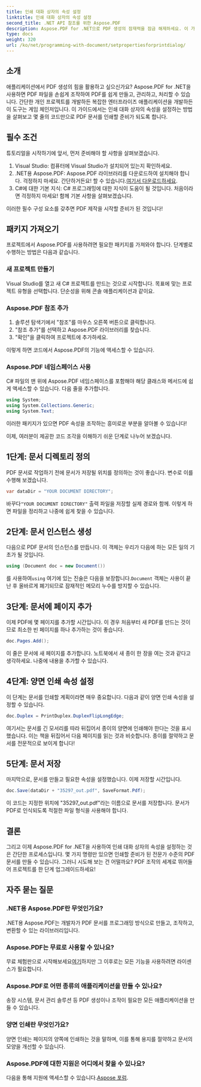 ```yaml
---
title: 인쇄 대화 상자의 속성 설정
linktitle: 인쇄 대화 상자의 속성 설정
second_title: .NET API 참조를 위한 Aspose.PDF
description: Aspose.PDF for .NET으로 PDF 생성의 잠재력을 잠금 해제하세요. 이 가이드는 인쇄 속성을 손쉽게 설정하는 데 도움이 됩니다.
type: docs
weight: 320
url: /ko/net/programming-with-document/setpropertiesforprintdialog/
---
```

## 소개

애플리케이션에서 PDF 생성의 힘을 활용하고 싶으신가요? Aspose.PDF for .NET을 사용하면 PDF 파일을 손쉽게 조작하여 PDF를 쉽게 만들고, 관리하고, 처리할 수 있습니다. 간단한 개인 프로젝트를 개발하든 복잡한 엔터프라이즈 애플리케이션을 개발하든 이 도구는 게임 체인저입니다. 이 가이드에서는 인쇄 대화 상자의 속성을 설정하는 방법을 살펴보고 몇 줄의 코드만으로 PDF 문서를 인쇄할 준비가 되도록 합니다.

## 필수 조건

튜토리얼을 시작하기에 앞서, 먼저 준비해야 할 사항을 살펴보겠습니다.

1. Visual Studio: 컴퓨터에 Visual Studio가 설치되어 있는지 확인하세요.
2.  .NET용 Aspose.PDF: Aspose.PDF 라이브러리를 다운로드하여 설치해야 합니다. 걱정하지 마세요. 간단하거든요! 할 수 있습니다.[여기서 다운로드하세요](https://releases.aspose.com/pdf/net/).
3. C#에 대한 기본 지식: C# 프로그래밍에 대한 지식이 도움이 될 것입니다. 처음이라면 걱정하지 마세요! 함께 기본 사항을 살펴보겠습니다. 

이러한 필수 구성 요소를 갖추면 PDF 제작을 시작할 준비가 된 것입니다!

## 패키지 가져오기

프로젝트에서 Aspose.PDF를 사용하려면 필요한 패키지를 가져와야 합니다. 단계별로 수행하는 방법은 다음과 같습니다.

### 새 프로젝트 만들기

Visual Studio를 열고 새 C# 프로젝트를 만드는 것으로 시작합니다. 목표에 맞는 프로젝트 유형을 선택합니다. 단순성을 위해 콘솔 애플리케이션과 같이요.

### Aspose.PDF 참조 추가

1. 솔루션 탐색기에서 "참조"를 마우스 오른쪽 버튼으로 클릭합니다.
2. "참조 추가"를 선택하고 Aspose.PDF 라이브러리를 찾습니다.
3. "확인"을 클릭하여 프로젝트에 추가하세요.

이렇게 하면 코드에서 Aspose.PDF의 기능에 액세스할 수 있습니다.

### Aspose.PDF 네임스페이스 사용

C# 파일의 맨 위에 Aspose.PDF 네임스페이스를 포함해야 해당 클래스와 메서드에 쉽게 액세스할 수 있습니다. 다음 줄을 추가합니다.

```csharp
using System;
using System.Collections.Generic;
using System.Text;
```

이러한 패키지가 있으면 PDF 속성을 조작하는 흥미로운 부분을 알아볼 수 있습니다!

이제, 여러분이 제공한 코드 조각을 이해하기 쉬운 단계로 나누어 보겠습니다.

## 1단계: 문서 디렉토리 정의

PDF 문서로 작업하기 전에 문서가 저장될 위치를 정의하는 것이 좋습니다. 변수로 이를 수행해 보겠습니다.

```csharp
var dataDir = "YOUR DOCUMENT DIRECTORY";
```
 바꾸다`"YOUR DOCUMENT DIRECTORY"` 출력 파일을 저장할 실제 경로와 함께. 이렇게 하면 파일을 정리하고 나중에 쉽게 찾을 수 있습니다.

## 2단계: 문서 인스턴스 생성

다음으로 PDF 문서의 인스턴스를 만듭니다. 이 객체는 우리가 다음에 하는 모든 일의 기초가 될 것입니다.

```csharp
using (Document doc = new Document())
```

 를 사용하여`using` 여기에 있는 진술은 다음을 보장합니다.`Document` 객체는 사용이 끝난 후 올바르게 폐기되므로 잠재적인 메모리 누수를 방지할 수 있습니다.

## 3단계: 문서에 페이지 추가

이제 PDF에 몇 페이지를 추가할 시간입니다. 이 경우 처음부터 새 PDF를 만드는 것이므로 최소한 빈 페이지를 하나 추가하는 것이 좋습니다.

```csharp
doc.Pages.Add();
```

이 줄은 문서에 새 페이지를 추가합니다. 노트북에서 새 종이 한 장을 여는 것과 같다고 생각하세요. 나중에 내용을 추가할 수 있습니다.

## 4단계: 양면 인쇄 속성 설정

이 단계는 문서를 인쇄할 계획이라면 매우 중요합니다. 다음과 같이 양면 인쇄 속성을 설정할 수 있습니다.

```csharp
doc.Duplex = PrintDuplex.DuplexFlipLongEdge;
```

여기서는 문서를 긴 모서리를 따라 뒤집어서 종이의 양면에 인쇄해야 한다는 것을 표시했습니다. 이는 책을 뒤집어서 다음 페이지를 읽는 것과 비슷합니다. 종이를 절약하고 문서를 전문적으로 보이게 합니다!

## 5단계: 문서 저장

마지막으로, 문서를 만들고 필요한 속성을 설정했습니다. 이제 저장할 시간입니다.

```csharp
doc.Save(dataDir + "35297_out.pdf", SaveFormat.Pdf);
```

이 코드는 지정한 위치에 "35297_out.pdf"라는 이름으로 문서를 저장합니다. 문서가 PDF로 인식되도록 적절한 파일 형식을 사용해야 합니다.

## 결론

그리고 이제 Aspose.PDF for .NET을 사용하여 인쇄 대화 상자의 속성을 설정하는 것은 간단한 프로세스입니다. 몇 가지 명령만 있으면 인쇄할 준비가 된 전문가 수준의 PDF 문서를 만들 수 있습니다. 그러니 시도해 보는 건 어떨까요? PDF 조작의 세계로 뛰어들어 프로젝트를 한 단계 업그레이드하세요!

## 자주 묻는 질문

### .NET용 Aspose.PDF란 무엇인가요?
.NET용 Aspose.PDF는 개발자가 PDF 문서를 프로그래밍 방식으로 만들고, 조작하고, 변환할 수 있는 라이브러리입니다.

### Aspose.PDF는 무료로 사용할 수 있나요?
 무료 체험판으로 시작해보세요[여기](https://releases.aspose.com/)하지만 그 이후로는 모든 기능을 사용하려면 라이센스가 필요합니다.

### Aspose.PDF로 어떤 종류의 애플리케이션을 만들 수 있나요?
송장 시스템, 문서 관리 솔루션 등 PDF 생성이나 조작이 필요한 모든 애플리케이션을 만들 수 있습니다.

### 양면 인쇄란 무엇인가요?
양면 인쇄는 페이지의 양쪽에 인쇄하는 것을 말하며, 이를 통해 용지를 절약하고 문서의 모양을 개선할 수 있습니다.

### Aspose.PDF에 대한 지원은 어디에서 찾을 수 있나요?
 다음을 통해 지원에 액세스할 수 있습니다.[Aspose 포럼](https://forum.aspose.com/c/pdf/10).